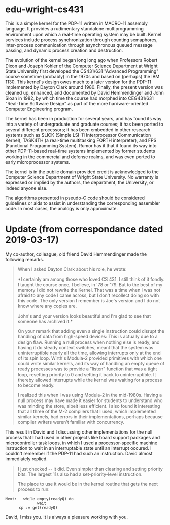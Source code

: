 edu-wright-cs431
================

This is a simple kernel for the PDP-11 written in MACRO-11 assembly
language. It provides a rudimentary standalone multiprogramming
environment upon which a real-time operating system may be built. Kernel
services include process synchronization through counting semaphores,
inter-process communication through asynchronous queued message passing,
and dynamic process creation and destruction.

The evolution of the kernel began long long ago when Professors Robert
Dixon and Joseph Kohler of the Computer Science Department at Wright
State University first developed the CS431/631 "Advanced Programming"
course sometime (probably) in the 1970s and based on (perhaps) the IBM
1130. This kernel's design owes much to a later version for the PDP-11
implemented by Dayton Clark around 1980. Finally, the present version
was cleaned up, enhanced, and documented by David Hemmendinger and
John Sloan in 1982, by which time the course had morphed into CEG431/631
"Real-Time Software Design" as part of the more hardware-oriented Computer
Engineering program.

The kernel has been in production for several years, and has found its
way into a variety of undergraduate and graduate courses; it has been
ported to several different processors; it has been embedded in other
research systems such as SLICK (Simple LSI-11 Interprocessor Communication
Kernel), TASK4TH (a real-time multitasking FORTH interpreter), and FPS
(Functional Programming System). Rumor has it that it found its way into
other PDP-11-based real-time systems implemented by former students
working in the commercial and defense realms, and was even ported to
early microprocessor systems.

The kernel is in the public domain provided credit is acknowledged to
the Computer Science Department of Wright State University. No warranty
is expressed or implied by the authors, the department, the University,
or indeed anyone else.

The algorithms presented in pseudo-C code should be considered guidelines
or aids to assist in understanding the corresponding assembler code. In
most cases, the analogy is only approximate.

# Update (from correspondance dated 2019-03-17)

My co-author, colleague, old friend David Hemmendinger made the following
remarks.

> When I asked Dayton Clark about his role, he wrote:
> 
> *I certainly am among those who loved CS 431.  I still think of it
> fondly.  I taught the course once, I believe, in '78 or '79.  But to
> the best of my memory I did not rewrite the Kernel.  That was a time
> when I was not afraid to any code I came across, but I don't recollect
> doing so with this code.  The only version I remember is Joe's version
> and I do not know where any copies are.
> 
> John's and your version looks beautiful and I'm glad to see that
> someone has archived it.*
> 
> On your remark that adding even a single instruction could disrupt
> the handling of data from high-speed devices:  This is actually due
> to a design flaw.  Running a null process when nothing else is ready,
> and having it do steady context switches, meant that the system was
> uninterruptible nearly all the time, allowing interrupts only at the
> end of its spin loop.  Wirth's Modula-2 provided primitives with which
> one could write similar kernels, and its way of handling an empty
> queue of ready processes was to provide a "listen" function that
> was a tight loop, resetting priority to 0 and setting it back to
> uninterruptible.  It thereby allowed interrupts while the kernel was
> waiting for a process to become ready.
> 
> I realized this when I was using Modula-2 in the mid-1980s.  Having a
> null process may have made it easier for students to understand who was
> minding the store, albeit less efficient.  I also found it interesting
> that all three of the M-2 compilers that I used, which implemented
> similar kernels, had errors in their implementations, perhaps because
> compiler writers weren't familiar with concurrency.

This result in David and I discussing other implementations for the
null process that I had used in other projects like board support
packages and microcontroller task loops, in which I used a
processor-specific machine instruction to wait in an interruptable
state until an interrupt occured. I couldn't remember if the PDP-11
had such an instruction. David almost immediately replied.

> I just checked -- it did.  Even simpler than clearing and setting
> priority bits.  The largest 11s also had a set-priority-level
> instruction.
>
> The place to use it would be in the kernel routine that gets the next
> process to run:
>
    Next:   while empty(readyQ) do
                  wait
          cp := get(readyQ)

David, I miss you. It is always a pleasure working with you.
